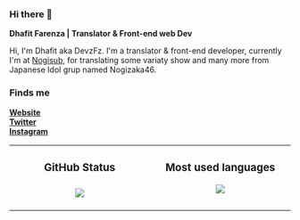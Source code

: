 ### Hi there 👋

**Dhafit Farenza | Translator & Front-end web Dev**

Hi, I'm Dhafit aka DevzFz. I'm a translator & front-end developer, currently I'm at [Nogisub](https://www.nogisub.com/), for translating some variaty show and many more from Japanese Idol grup named Nogizaka46.

### Finds me

**[Website](https://dhafit.xyz/)**<br />
**[Twitter](https://twitter.com/dhafitf)**<br />
**[Instagram](https://www.instagram.com/dhafitf)**

<table>
   <td width="40%" valign="top">
    <h3 align="center"> GitHub Status<h3>
    <p align="center">
      <img src="https://github-readme-stats.vercel.app/api?username=dhafitf&theme=monokai&column=7&no-frame=true" />
    </p>
   </td>
   <td width="40%" valign="top">
    <h3 align="center"> Most used languages</h3>
     <p align="center">
      <img src="https://github-readme-stats.vercel.app/api/top-langs/?username=dhafitf&theme=monokai&column=7&no-frame=true"/>
     </p>
  </td>
</table>
    

<!--
**dhafitf/dhafitf** is a ✨ _special_ ✨ repository because its `README.md` (this file) appears on your GitHub profile.

Here are some ideas to get you started:

- 🔭 I’m currently working on ...
- 🌱 I’m currently learning ...
- 👯 I’m looking to collaborate on ...
- 🤔 I’m looking for help with ...
- 💬 Ask me about ...
- 📫 How to reach me: ...
- 😄 Pronouns: ...
- ⚡ Fun fact: ...
-->
